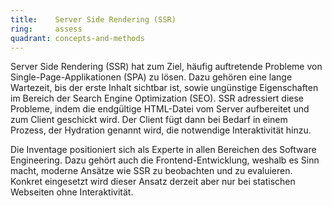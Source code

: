 ```yaml
---
title:    Server Side Rendering (SSR)
ring:     assess  
quadrant: concepts-and-methods
---
```


Server Side Rendering (SSR) hat zum Ziel, häufig auftretende Probleme von Single-Page-Applikationen (SPA) zu lösen. Dazu
gehören eine lange Wartezeit, bis der erste Inhalt sichtbar ist, sowie ungünstige Eigenschaften im Bereich der Search Engine Optimization (SEO). SSR adressiert diese Probleme, indem die endgültige HTML-Datei vom Server aufbereitet und zum Client geschickt wird. Der Client fügt dann bei Bedarf in einem Prozess, der Hydration genannt wird, die notwendige Interaktivität hinzu.

Die Inventage positioniert sich als Experte in allen Bereichen des Software Engineering. Dazu gehört auch die Frontend-Entwicklung, weshalb es Sinn macht, moderne Ansätze wie SSR zu beobachten und zu evaluieren. Konkret eingesetzt wird dieser Ansatz derzeit aber nur bei statischen Webseiten ohne Interaktivität.

